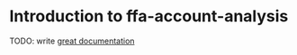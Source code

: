 # Introduction to ffa-account-analysis

TODO: write [great documentation](http://jacobian.org/writing/what-to-write/)
